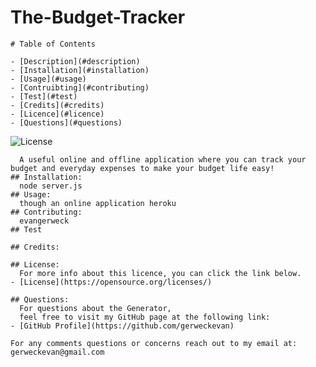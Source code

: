 # The-Budget-Tracker

    # Table of Contents

    - [Description](#description)
    - [Installation](#installation)
    - [Usage](#usage)
    - [Contruibting](#contributing)
    - [Test](#test)
    - [Credits](#credits)
    - [Licence](#licence)
    - [Questions](#questions)

![License](https://img.shields.io/badge/License--blue.svg "License Badge")

      A useful online and offline application where you can track your budget and everyday expenses to make your budget life easy!
    ## Installation:
      node server.js
    ## Usage:
      though an online application heroku
    ## Contributing:
      evangerweck
    ## Test

    ## Credits:

    ## License:
      For more info about this licence, you can click the link below.
    - [License](https://opensource.org/licenses/)

    ## Questions:
      For questions about the Generator,
      feel free to visit my GitHub page at the following link:
    - [GitHub Profile](https://github.com/gerweckevan)

    For any comments questions or concerns reach out to my email at: gerweckevan@gmail.com
